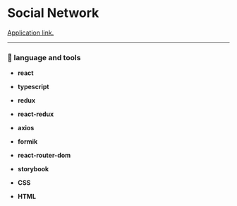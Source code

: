 # Social Network

<a href="https://maksleseu.github.io/social-network/">Application link.</a>

---

### :briefcase: language and tools

- **react**

- **typescript**

- **redux**

- **react-redux**

- **axios**

- **formik**

- **react-router-dom**

- **storybook**

- **CSS**

- **HTML**
